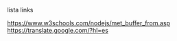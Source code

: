 
lista links

https://www.w3schools.com/nodejs/met_buffer_from.asp
https://translate.google.com/?hl=es